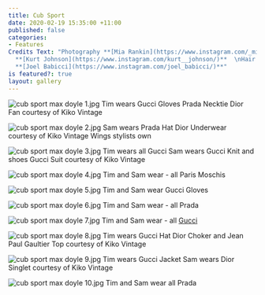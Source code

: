 ```yaml
---
title: Cub Sport
date: 2020-02-19 15:35:00 +11:00
published: false
categories:
- Features
Credits Text: "Photography **[Mia Rankin](https://www.instagram.com/_miarankinstudio/)**\nStyling
  **[Kurt Johnson](https://www.instagram.com/kurt__johnson/)**  \nHair and Makeup
  **[Joel Babicci](https://www.instagram.com/joel_babicci/)**"
is featured?: true
layout: gallery
---
```


![cub sport max doyle 1.jpg](/uploads/cub%20sport%20max%20doyle%201.jpg)
Tim wears  Gucci Gloves Prada Necktie Dior Fan courtesy of Kiko Vintage
 
![cub sport max doyle 2.jpg](/uploads/cub%20sport%20max%20doyle%202.jpg)
Sam wears Prada Hat Dior Underwear courtesy of Kiko Vintage Wings stylists own
 
![cub sport max doyle 3.jpg](/uploads/cub%20sport%20max%20doyle%203.jpg)
Tim wears all Gucci Sam wears Gucci Knit and shoes Gucci Suit courtesy of Kiko Vintage
 
![cub sport max doyle 4.jpg](/uploads/cub%20sport%20max%20doyle%204.jpg)
Tim and Sam wear - all Paris Moschis

![cub sport max doyle 5.jpg](/uploads/cub%20sport%20max%20doyle%205.jpg)
Tim and Sam wear Gucci Gloves

![cub sport max doyle 6.jpg](/uploads/cub%20sport%20max%20doyle%206.jpg)
Tim and Sam wear - all Prada 

![cub sport max doyle 7.jpg](/uploads/cub%20sport%20max%20doyle%207.jpg)
Tim and Sam wear - all [Gucci](https://www.gucci.com/au/en_au/)

![cub sport max doyle 8.jpg](/uploads/cub%20sport%20max%20doyle%208.jpg)
Tim wears Gucci Hat Dior Choker and Jean Paul Gaultier Top courtesy of Kiko Vintage

![cub sport max doyle 9.jpg](/uploads/cub%20sport%20max%20doyle%209.jpg)
Tim wears Gucci Jacket Sam wears Dior Singlet courtesy of Kiko Vintage 

![cub sport max doyle 10.jpg](/uploads/cub%20sport%20max%20doyle%2010.jpg)
Tim and Sam wear  all Prada 
